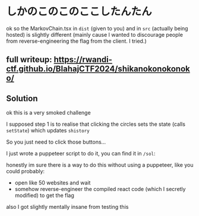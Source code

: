 # しかのこのこのここしたんたん

ok so the MarkovChain.tsx in `dist` (given to you) and in `src` (actually being hosted) is slightly different (mainly cause I wanted to discourage people from reverse-engineering the flag from the client. I tried.)

## full writeup: https://rwandi-ctf.github.io/BlahajCTF2024/shikanokonokonoko/

## Solution

ok this is a very smoked challenge

I supposed step 1 is to realise that clicking the circles sets the state (calls `setState`) which updates `shistory`

So you just need to click those buttons...

I just wrote a puppeteer script to do it, you can find it in `/sol`:

honestly im sure there is a way to do this without using a puppeteer, like you could probably:
- open like 50 websites and wait
- somehow reverse-engineer the compiled react code (which I secretly modified) to get the flag

also I got slightly mentally insane from testing this
